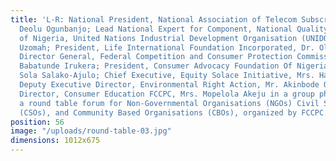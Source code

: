 ```yaml
---
title: 'L-R: National President, National Association of Telecom Subscribers, Chief
  Deolu Ogunbanjo; Lead National Expert for Component, National Quality Infrastructure
  of Nigeria, United Nations Industrial Development Organisation (UNIDO), Mrs. Abimbola
  Uzomah; President, Life International Foundation Incorporated, Dr. Olu Usim-Wilson;
  Director General, Federal Competition and Consumer Protection Commission (FCCPC),
  Babatunde Irukera; President, Consumer Advocacy Foundation Of Nigeria (CAFON), Mrs.
  Sola Salako-Ajulo; Chief Executive, Equity Solace Initiative, Mrs. Habiba Abubakar;
  Deputy Executive Director, Environmental Right Action, Mr. Akinbode Oluwafemi and
  Director, Consumer Education FCCPC, Mrs. Mopelola Akeju in a group photograph after
  a round table forum for Non-Governmental Organisations (NGOs) Civil Society Organisations
  (CSOs), and Community Based Organisations (CBOs), organized by FCCPC.'
position: 56
image: "/uploads/round-table-03.jpg"
dimensions: 1012x675
---
```



